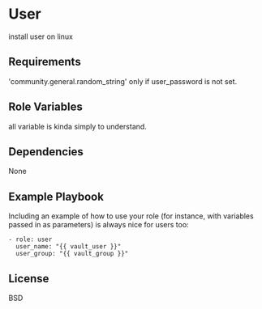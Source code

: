 User
=========

install user on linux

Requirements
------------

'community.general.random_string' only if user_password is not set.

Role Variables
--------------

all variable is kinda simply to understand.

Dependencies
------------

None

Example Playbook
----------------

Including an example of how to use your role (for instance, with variables passed in as parameters) is always nice for users too:

    - role: user
      user_name: "{{ vault_user }}"
      user_group: "{{ vault_group }}"

License
-------

BSD


